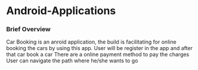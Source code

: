 # Android-Applications
### Brief Overview
Car Booking is an anroid application, the build is facilitating for online booking the cars by using this app.
User will be register in the app and after that car book a car
There are a online payment method to pay the charges
User can navigate the path where he/she wants to go 
